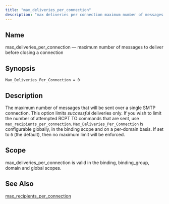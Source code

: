 ```yaml
---
title: "max_deliveries_per_connection"
description: "max deliveries per connection maximum number of messages to deliver before closing a connection Max Deliveries Per Connection 0 The maximum number of messages that will be sent over a single SMTP connection This option limits successful deliveries only If you wish to limit the number of attempted RCPT TO..."
---
```


<a name="conf.ref.max_deliveries_per_connection"></a> 
## Name

max_deliveries_per_connection — maximum number of messages to deliver before closing a connection

## Synopsis

`Max_Deliveries_Per_Connection = 0`

<a name="idp10133616"></a> 
## Description

The maximum number of messages that will be sent over a single SMTP connection. This option limits *successful* deliveries only. If you wish to limit the number of attempted RCPT TO commands that are sent, use `max_recipients_per_connection`. `Max_Deliveries_Per_Connection` is configurable globally, in the binding scope and on a per-domain basis. If set to `0` (the default), then no maximum limit will be enforced.

<a name="idp10137328"></a> 
## Scope

max_deliveries_per_connection is valid in the binding, binding_group, domain and global scopes.

<a name="idp10139024"></a> 
## See Also

[max_recipients_per_connection](/momentum/3/3-reference/conf-ref-max-recipients-per-connection)